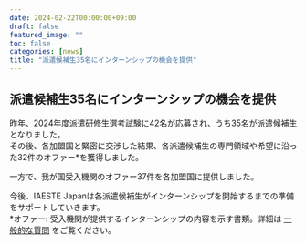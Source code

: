 ```yaml
---
date: 2024-02-22T00:00:00+09:00
draft: false
featured_image: ""
toc: false
categories: [news]
title: "派遣候補生35名にインターンシップの機会を提供"
---
```


## 派遣候補生35名にインターンシップの機会を提供

昨年、2024年度派遣研修生選考試験に42名が応募され、うち35名が派遣候補生となりました。<br>
その後、各加盟国と緊密に交渉した結果、各派遣候補生の専門領域や希望に沿った32件のオファー*を獲得しました。

一方で、我が国受入機関のオファー37件を各加盟国に提供しました。

今後、IAESTE Japanは各派遣候補生がインターンシップを開始するまでの準備をサポートしていきます。<br>
*オファー: 受入機関が提供するインターンシップの内容を示す書類。詳細は [一般的な質問](../faqs/general-questions.md) をご覧ください。
